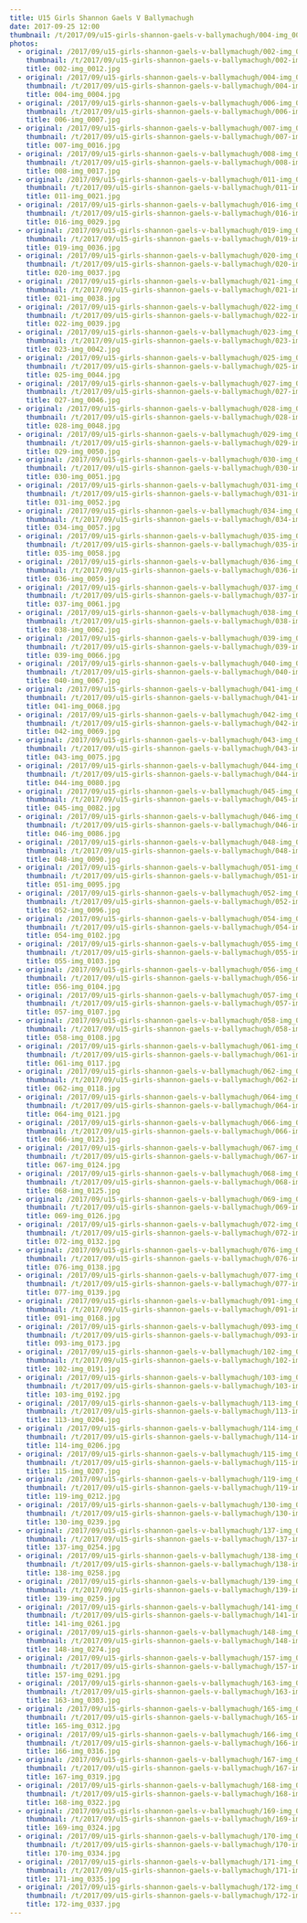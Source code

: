 ```yaml
---
title: U15 Girls Shannon Gaels V Ballymachugh
date: 2017-09-25 12:00
thumbnail: /t/2017/09/u15-girls-shannon-gaels-v-ballymachugh/004-img_0004.jpg
photos:
  - original: /2017/09/u15-girls-shannon-gaels-v-ballymachugh/002-img_0012.jpg
    thumbnail: /t/2017/09/u15-girls-shannon-gaels-v-ballymachugh/002-img_0012.jpg
    title: 002-img_0012.jpg
  - original: /2017/09/u15-girls-shannon-gaels-v-ballymachugh/004-img_0004.jpg
    thumbnail: /t/2017/09/u15-girls-shannon-gaels-v-ballymachugh/004-img_0004.jpg
    title: 004-img_0004.jpg
  - original: /2017/09/u15-girls-shannon-gaels-v-ballymachugh/006-img_0007.jpg
    thumbnail: /t/2017/09/u15-girls-shannon-gaels-v-ballymachugh/006-img_0007.jpg
    title: 006-img_0007.jpg
  - original: /2017/09/u15-girls-shannon-gaels-v-ballymachugh/007-img_0016.jpg
    thumbnail: /t/2017/09/u15-girls-shannon-gaels-v-ballymachugh/007-img_0016.jpg
    title: 007-img_0016.jpg
  - original: /2017/09/u15-girls-shannon-gaels-v-ballymachugh/008-img_0017.jpg
    thumbnail: /t/2017/09/u15-girls-shannon-gaels-v-ballymachugh/008-img_0017.jpg
    title: 008-img_0017.jpg
  - original: /2017/09/u15-girls-shannon-gaels-v-ballymachugh/011-img_0021.jpg
    thumbnail: /t/2017/09/u15-girls-shannon-gaels-v-ballymachugh/011-img_0021.jpg
    title: 011-img_0021.jpg
  - original: /2017/09/u15-girls-shannon-gaels-v-ballymachugh/016-img_0029.jpg
    thumbnail: /t/2017/09/u15-girls-shannon-gaels-v-ballymachugh/016-img_0029.jpg
    title: 016-img_0029.jpg
  - original: /2017/09/u15-girls-shannon-gaels-v-ballymachugh/019-img_0036.jpg
    thumbnail: /t/2017/09/u15-girls-shannon-gaels-v-ballymachugh/019-img_0036.jpg
    title: 019-img_0036.jpg
  - original: /2017/09/u15-girls-shannon-gaels-v-ballymachugh/020-img_0037.jpg
    thumbnail: /t/2017/09/u15-girls-shannon-gaels-v-ballymachugh/020-img_0037.jpg
    title: 020-img_0037.jpg
  - original: /2017/09/u15-girls-shannon-gaels-v-ballymachugh/021-img_0038.jpg
    thumbnail: /t/2017/09/u15-girls-shannon-gaels-v-ballymachugh/021-img_0038.jpg
    title: 021-img_0038.jpg
  - original: /2017/09/u15-girls-shannon-gaels-v-ballymachugh/022-img_0039.jpg
    thumbnail: /t/2017/09/u15-girls-shannon-gaels-v-ballymachugh/022-img_0039.jpg
    title: 022-img_0039.jpg
  - original: /2017/09/u15-girls-shannon-gaels-v-ballymachugh/023-img_0042.jpg
    thumbnail: /t/2017/09/u15-girls-shannon-gaels-v-ballymachugh/023-img_0042.jpg
    title: 023-img_0042.jpg
  - original: /2017/09/u15-girls-shannon-gaels-v-ballymachugh/025-img_0044.jpg
    thumbnail: /t/2017/09/u15-girls-shannon-gaels-v-ballymachugh/025-img_0044.jpg
    title: 025-img_0044.jpg
  - original: /2017/09/u15-girls-shannon-gaels-v-ballymachugh/027-img_0046.jpg
    thumbnail: /t/2017/09/u15-girls-shannon-gaels-v-ballymachugh/027-img_0046.jpg
    title: 027-img_0046.jpg
  - original: /2017/09/u15-girls-shannon-gaels-v-ballymachugh/028-img_0048.jpg
    thumbnail: /t/2017/09/u15-girls-shannon-gaels-v-ballymachugh/028-img_0048.jpg
    title: 028-img_0048.jpg
  - original: /2017/09/u15-girls-shannon-gaels-v-ballymachugh/029-img_0050.jpg
    thumbnail: /t/2017/09/u15-girls-shannon-gaels-v-ballymachugh/029-img_0050.jpg
    title: 029-img_0050.jpg
  - original: /2017/09/u15-girls-shannon-gaels-v-ballymachugh/030-img_0051.jpg
    thumbnail: /t/2017/09/u15-girls-shannon-gaels-v-ballymachugh/030-img_0051.jpg
    title: 030-img_0051.jpg
  - original: /2017/09/u15-girls-shannon-gaels-v-ballymachugh/031-img_0052.jpg
    thumbnail: /t/2017/09/u15-girls-shannon-gaels-v-ballymachugh/031-img_0052.jpg
    title: 031-img_0052.jpg
  - original: /2017/09/u15-girls-shannon-gaels-v-ballymachugh/034-img_0057.jpg
    thumbnail: /t/2017/09/u15-girls-shannon-gaels-v-ballymachugh/034-img_0057.jpg
    title: 034-img_0057.jpg
  - original: /2017/09/u15-girls-shannon-gaels-v-ballymachugh/035-img_0058.jpg
    thumbnail: /t/2017/09/u15-girls-shannon-gaels-v-ballymachugh/035-img_0058.jpg
    title: 035-img_0058.jpg
  - original: /2017/09/u15-girls-shannon-gaels-v-ballymachugh/036-img_0059.jpg
    thumbnail: /t/2017/09/u15-girls-shannon-gaels-v-ballymachugh/036-img_0059.jpg
    title: 036-img_0059.jpg
  - original: /2017/09/u15-girls-shannon-gaels-v-ballymachugh/037-img_0061.jpg
    thumbnail: /t/2017/09/u15-girls-shannon-gaels-v-ballymachugh/037-img_0061.jpg
    title: 037-img_0061.jpg
  - original: /2017/09/u15-girls-shannon-gaels-v-ballymachugh/038-img_0062.jpg
    thumbnail: /t/2017/09/u15-girls-shannon-gaels-v-ballymachugh/038-img_0062.jpg
    title: 038-img_0062.jpg
  - original: /2017/09/u15-girls-shannon-gaels-v-ballymachugh/039-img_0066.jpg
    thumbnail: /t/2017/09/u15-girls-shannon-gaels-v-ballymachugh/039-img_0066.jpg
    title: 039-img_0066.jpg
  - original: /2017/09/u15-girls-shannon-gaels-v-ballymachugh/040-img_0067.jpg
    thumbnail: /t/2017/09/u15-girls-shannon-gaels-v-ballymachugh/040-img_0067.jpg
    title: 040-img_0067.jpg
  - original: /2017/09/u15-girls-shannon-gaels-v-ballymachugh/041-img_0068.jpg
    thumbnail: /t/2017/09/u15-girls-shannon-gaels-v-ballymachugh/041-img_0068.jpg
    title: 041-img_0068.jpg
  - original: /2017/09/u15-girls-shannon-gaels-v-ballymachugh/042-img_0069.jpg
    thumbnail: /t/2017/09/u15-girls-shannon-gaels-v-ballymachugh/042-img_0069.jpg
    title: 042-img_0069.jpg
  - original: /2017/09/u15-girls-shannon-gaels-v-ballymachugh/043-img_0075.jpg
    thumbnail: /t/2017/09/u15-girls-shannon-gaels-v-ballymachugh/043-img_0075.jpg
    title: 043-img_0075.jpg
  - original: /2017/09/u15-girls-shannon-gaels-v-ballymachugh/044-img_0080.jpg
    thumbnail: /t/2017/09/u15-girls-shannon-gaels-v-ballymachugh/044-img_0080.jpg
    title: 044-img_0080.jpg
  - original: /2017/09/u15-girls-shannon-gaels-v-ballymachugh/045-img_0082.jpg
    thumbnail: /t/2017/09/u15-girls-shannon-gaels-v-ballymachugh/045-img_0082.jpg
    title: 045-img_0082.jpg
  - original: /2017/09/u15-girls-shannon-gaels-v-ballymachugh/046-img_0086.jpg
    thumbnail: /t/2017/09/u15-girls-shannon-gaels-v-ballymachugh/046-img_0086.jpg
    title: 046-img_0086.jpg
  - original: /2017/09/u15-girls-shannon-gaels-v-ballymachugh/048-img_0090.jpg
    thumbnail: /t/2017/09/u15-girls-shannon-gaels-v-ballymachugh/048-img_0090.jpg
    title: 048-img_0090.jpg
  - original: /2017/09/u15-girls-shannon-gaels-v-ballymachugh/051-img_0095.jpg
    thumbnail: /t/2017/09/u15-girls-shannon-gaels-v-ballymachugh/051-img_0095.jpg
    title: 051-img_0095.jpg
  - original: /2017/09/u15-girls-shannon-gaels-v-ballymachugh/052-img_0096.jpg
    thumbnail: /t/2017/09/u15-girls-shannon-gaels-v-ballymachugh/052-img_0096.jpg
    title: 052-img_0096.jpg
  - original: /2017/09/u15-girls-shannon-gaels-v-ballymachugh/054-img_0102.jpg
    thumbnail: /t/2017/09/u15-girls-shannon-gaels-v-ballymachugh/054-img_0102.jpg
    title: 054-img_0102.jpg
  - original: /2017/09/u15-girls-shannon-gaels-v-ballymachugh/055-img_0103.jpg
    thumbnail: /t/2017/09/u15-girls-shannon-gaels-v-ballymachugh/055-img_0103.jpg
    title: 055-img_0103.jpg
  - original: /2017/09/u15-girls-shannon-gaels-v-ballymachugh/056-img_0104.jpg
    thumbnail: /t/2017/09/u15-girls-shannon-gaels-v-ballymachugh/056-img_0104.jpg
    title: 056-img_0104.jpg
  - original: /2017/09/u15-girls-shannon-gaels-v-ballymachugh/057-img_0107.jpg
    thumbnail: /t/2017/09/u15-girls-shannon-gaels-v-ballymachugh/057-img_0107.jpg
    title: 057-img_0107.jpg
  - original: /2017/09/u15-girls-shannon-gaels-v-ballymachugh/058-img_0108.jpg
    thumbnail: /t/2017/09/u15-girls-shannon-gaels-v-ballymachugh/058-img_0108.jpg
    title: 058-img_0108.jpg
  - original: /2017/09/u15-girls-shannon-gaels-v-ballymachugh/061-img_0117.jpg
    thumbnail: /t/2017/09/u15-girls-shannon-gaels-v-ballymachugh/061-img_0117.jpg
    title: 061-img_0117.jpg
  - original: /2017/09/u15-girls-shannon-gaels-v-ballymachugh/062-img_0118.jpg
    thumbnail: /t/2017/09/u15-girls-shannon-gaels-v-ballymachugh/062-img_0118.jpg
    title: 062-img_0118.jpg
  - original: /2017/09/u15-girls-shannon-gaels-v-ballymachugh/064-img_0121.jpg
    thumbnail: /t/2017/09/u15-girls-shannon-gaels-v-ballymachugh/064-img_0121.jpg
    title: 064-img_0121.jpg
  - original: /2017/09/u15-girls-shannon-gaels-v-ballymachugh/066-img_0123.jpg
    thumbnail: /t/2017/09/u15-girls-shannon-gaels-v-ballymachugh/066-img_0123.jpg
    title: 066-img_0123.jpg
  - original: /2017/09/u15-girls-shannon-gaels-v-ballymachugh/067-img_0124.jpg
    thumbnail: /t/2017/09/u15-girls-shannon-gaels-v-ballymachugh/067-img_0124.jpg
    title: 067-img_0124.jpg
  - original: /2017/09/u15-girls-shannon-gaels-v-ballymachugh/068-img_0125.jpg
    thumbnail: /t/2017/09/u15-girls-shannon-gaels-v-ballymachugh/068-img_0125.jpg
    title: 068-img_0125.jpg
  - original: /2017/09/u15-girls-shannon-gaels-v-ballymachugh/069-img_0126.jpg
    thumbnail: /t/2017/09/u15-girls-shannon-gaels-v-ballymachugh/069-img_0126.jpg
    title: 069-img_0126.jpg
  - original: /2017/09/u15-girls-shannon-gaels-v-ballymachugh/072-img_0132.jpg
    thumbnail: /t/2017/09/u15-girls-shannon-gaels-v-ballymachugh/072-img_0132.jpg
    title: 072-img_0132.jpg
  - original: /2017/09/u15-girls-shannon-gaels-v-ballymachugh/076-img_0138.jpg
    thumbnail: /t/2017/09/u15-girls-shannon-gaels-v-ballymachugh/076-img_0138.jpg
    title: 076-img_0138.jpg
  - original: /2017/09/u15-girls-shannon-gaels-v-ballymachugh/077-img_0139.jpg
    thumbnail: /t/2017/09/u15-girls-shannon-gaels-v-ballymachugh/077-img_0139.jpg
    title: 077-img_0139.jpg
  - original: /2017/09/u15-girls-shannon-gaels-v-ballymachugh/091-img_0168.jpg
    thumbnail: /t/2017/09/u15-girls-shannon-gaels-v-ballymachugh/091-img_0168.jpg
    title: 091-img_0168.jpg
  - original: /2017/09/u15-girls-shannon-gaels-v-ballymachugh/093-img_0173.jpg
    thumbnail: /t/2017/09/u15-girls-shannon-gaels-v-ballymachugh/093-img_0173.jpg
    title: 093-img_0173.jpg
  - original: /2017/09/u15-girls-shannon-gaels-v-ballymachugh/102-img_0191.jpg
    thumbnail: /t/2017/09/u15-girls-shannon-gaels-v-ballymachugh/102-img_0191.jpg
    title: 102-img_0191.jpg
  - original: /2017/09/u15-girls-shannon-gaels-v-ballymachugh/103-img_0192.jpg
    thumbnail: /t/2017/09/u15-girls-shannon-gaels-v-ballymachugh/103-img_0192.jpg
    title: 103-img_0192.jpg
  - original: /2017/09/u15-girls-shannon-gaels-v-ballymachugh/113-img_0204.jpg
    thumbnail: /t/2017/09/u15-girls-shannon-gaels-v-ballymachugh/113-img_0204.jpg
    title: 113-img_0204.jpg
  - original: /2017/09/u15-girls-shannon-gaels-v-ballymachugh/114-img_0206.jpg
    thumbnail: /t/2017/09/u15-girls-shannon-gaels-v-ballymachugh/114-img_0206.jpg
    title: 114-img_0206.jpg
  - original: /2017/09/u15-girls-shannon-gaels-v-ballymachugh/115-img_0207.jpg
    thumbnail: /t/2017/09/u15-girls-shannon-gaels-v-ballymachugh/115-img_0207.jpg
    title: 115-img_0207.jpg
  - original: /2017/09/u15-girls-shannon-gaels-v-ballymachugh/119-img_0212.jpg
    thumbnail: /t/2017/09/u15-girls-shannon-gaels-v-ballymachugh/119-img_0212.jpg
    title: 119-img_0212.jpg
  - original: /2017/09/u15-girls-shannon-gaels-v-ballymachugh/130-img_0239.jpg
    thumbnail: /t/2017/09/u15-girls-shannon-gaels-v-ballymachugh/130-img_0239.jpg
    title: 130-img_0239.jpg
  - original: /2017/09/u15-girls-shannon-gaels-v-ballymachugh/137-img_0254.jpg
    thumbnail: /t/2017/09/u15-girls-shannon-gaels-v-ballymachugh/137-img_0254.jpg
    title: 137-img_0254.jpg
  - original: /2017/09/u15-girls-shannon-gaels-v-ballymachugh/138-img_0258.jpg
    thumbnail: /t/2017/09/u15-girls-shannon-gaels-v-ballymachugh/138-img_0258.jpg
    title: 138-img_0258.jpg
  - original: /2017/09/u15-girls-shannon-gaels-v-ballymachugh/139-img_0259.jpg
    thumbnail: /t/2017/09/u15-girls-shannon-gaels-v-ballymachugh/139-img_0259.jpg
    title: 139-img_0259.jpg
  - original: /2017/09/u15-girls-shannon-gaels-v-ballymachugh/141-img_0261.jpg
    thumbnail: /t/2017/09/u15-girls-shannon-gaels-v-ballymachugh/141-img_0261.jpg
    title: 141-img_0261.jpg
  - original: /2017/09/u15-girls-shannon-gaels-v-ballymachugh/148-img_0274.jpg
    thumbnail: /t/2017/09/u15-girls-shannon-gaels-v-ballymachugh/148-img_0274.jpg
    title: 148-img_0274.jpg
  - original: /2017/09/u15-girls-shannon-gaels-v-ballymachugh/157-img_0291.jpg
    thumbnail: /t/2017/09/u15-girls-shannon-gaels-v-ballymachugh/157-img_0291.jpg
    title: 157-img_0291.jpg
  - original: /2017/09/u15-girls-shannon-gaels-v-ballymachugh/163-img_0303.jpg
    thumbnail: /t/2017/09/u15-girls-shannon-gaels-v-ballymachugh/163-img_0303.jpg
    title: 163-img_0303.jpg
  - original: /2017/09/u15-girls-shannon-gaels-v-ballymachugh/165-img_0312.jpg
    thumbnail: /t/2017/09/u15-girls-shannon-gaels-v-ballymachugh/165-img_0312.jpg
    title: 165-img_0312.jpg
  - original: /2017/09/u15-girls-shannon-gaels-v-ballymachugh/166-img_0316.jpg
    thumbnail: /t/2017/09/u15-girls-shannon-gaels-v-ballymachugh/166-img_0316.jpg
    title: 166-img_0316.jpg
  - original: /2017/09/u15-girls-shannon-gaels-v-ballymachugh/167-img_0319.jpg
    thumbnail: /t/2017/09/u15-girls-shannon-gaels-v-ballymachugh/167-img_0319.jpg
    title: 167-img_0319.jpg
  - original: /2017/09/u15-girls-shannon-gaels-v-ballymachugh/168-img_0322.jpg
    thumbnail: /t/2017/09/u15-girls-shannon-gaels-v-ballymachugh/168-img_0322.jpg
    title: 168-img_0322.jpg
  - original: /2017/09/u15-girls-shannon-gaels-v-ballymachugh/169-img_0324.jpg
    thumbnail: /t/2017/09/u15-girls-shannon-gaels-v-ballymachugh/169-img_0324.jpg
    title: 169-img_0324.jpg
  - original: /2017/09/u15-girls-shannon-gaels-v-ballymachugh/170-img_0334.jpg
    thumbnail: /t/2017/09/u15-girls-shannon-gaels-v-ballymachugh/170-img_0334.jpg
    title: 170-img_0334.jpg
  - original: /2017/09/u15-girls-shannon-gaels-v-ballymachugh/171-img_0335.jpg
    thumbnail: /t/2017/09/u15-girls-shannon-gaels-v-ballymachugh/171-img_0335.jpg
    title: 171-img_0335.jpg
  - original: /2017/09/u15-girls-shannon-gaels-v-ballymachugh/172-img_0337.jpg
    thumbnail: /t/2017/09/u15-girls-shannon-gaels-v-ballymachugh/172-img_0337.jpg
    title: 172-img_0337.jpg
---
```

